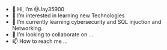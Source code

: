 - 👋 Hi, I’m @Jay35900
- 👀 I’m interested in learning new Technologies
- 🌱 I’m currently learning cybersecurity and SQL injuction and Networking.
- 💞️ I’m looking to collaborate on ...
- 📫 How to reach me ...

<!---
Jay35900/Jay35900 is a ✨ special ✨ repository because its `README.md` (this file) appears on your GitHub profile.
You can click the Preview link to take a look at your changes.
--->
